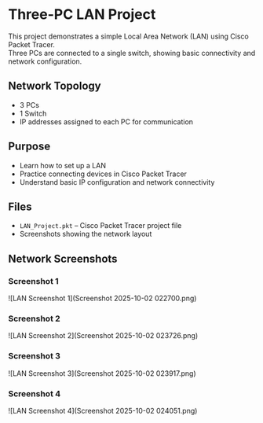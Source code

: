 # Three-PC LAN Project

This project demonstrates a simple Local Area Network (LAN) using Cisco Packet Tracer.  
Three PCs are connected to a single switch, showing basic connectivity and network configuration.

## Network Topology
- 3 PCs
- 1 Switch
- IP addresses assigned to each PC for communication

## Purpose
- Learn how to set up a LAN
- Practice connecting devices in Cisco Packet Tracer
- Understand basic IP configuration and network connectivity

## Files
- `LAN_Project.pkt` – Cisco Packet Tracer project file
- Screenshots showing the network layout

## Network Screenshots

### Screenshot 1
![LAN Screenshot 1](Screenshot 2025-10-02 022700.png)

### Screenshot 2
![LAN Screenshot 2](Screenshot 2025-10-02 023726.png)

### Screenshot 3
![LAN Screenshot 3](Screenshot 2025-10-02 023917.png)

### Screenshot 4
![LAN Screenshot 4](Screenshot 2025-10-02 024051.png)
